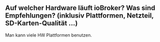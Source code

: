 ## Auf welcher Hardware läuft ioBroker? Was sind Empfehlungen? (inklusiv Plattformen, Netzteil, SD-Karten-Qualität ...)
Man kann viele HW Plattformen benutzen.